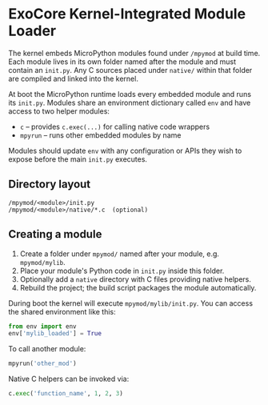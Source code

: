 # ExoCore Kernel-Integrated Module Loader

The kernel embeds MicroPython modules found under `/mpymod` at build time. Each module lives in its own folder named after the module and must contain an `init.py`. Any C sources placed under `native/` within that folder are compiled and linked into the kernel.

At boot the MicroPython runtime loads every embedded module and runs its `init.py`. Modules share an environment dictionary called `env` and have access to two helper modules:

- `c` – provides `c.exec(...)` for calling native code wrappers
- `mpyrun` – runs other embedded modules by name

Modules should update `env` with any configuration or APIs they wish to expose before the main `init.py` executes.

## Directory layout
```
/mpymod/<module>/init.py
/mpymod/<module>/native/*.c  (optional)
```

## Creating a module
1. Create a folder under `mpymod/` named after your module, e.g. `mpymod/mylib`.
2. Place your module's Python code in `init.py` inside this folder.
3. Optionally add a `native` directory with C files providing native helpers.
4. Rebuild the project; the build script packages the module automatically.

During boot the kernel will execute `mpymod/mylib/init.py`. You can access the shared environment like this:
```python
from env import env
env['mylib_loaded'] = True
```

To call another module:
```python
mpyrun('other_mod')
```

Native C helpers can be invoked via:
```python
c.exec('function_name', 1, 2, 3)
```


